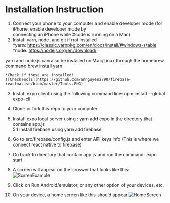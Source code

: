 # Installation Instruction

1. Connect your phone to your computer and enable developer mode (for iPhone, enable developer mode by  
   connecting an iPhone while Xcode is running on a Mac) 
2. Install yarn, node, and git if not installed \
  *yarn: https://classic.yarnpkg.com/en/docs/install/#windows-stable \
  *node: https://nodejs.org/en/download/ 
  
  yarn and node.js can also be installed on Mac/Linux through the homebrew command brew install yarn 
  
    *Check if these are installed!
    ![CheckTools](https://github.com/annguyen2790/firebase-reactnative/blob/master/Tools.PNG)
  
  
  
3. Install expo client using the following command line: npm install --global expo-cli
4. Clone or fork this repo to your computer
5. Install expo local server using : yarn add expo in the directory that contains app.js \
5.1 Install firebase using yarn add firebase 
6. Go to src/firebase/config.js and enter API keys info (This is where we connect react native to firebase)
7. Go back to directory that contain app.js and run the command: expo start
8. A screen will appear on the broswer that looks like this: \
    ![ScrrenExample](https://github.com/annguyen2790/firebase-reactnative/blob/master/screenEx.PNG)
    
9. Click on Run Android/emulator, or any other option of your devices, etc.
10. On your device, a home screen like this should appear
    ![HomeScreen](https://github.com/annguyen2790/firebase-reactnative/blob/master/Screenshot_20200920-020003.jpg)
